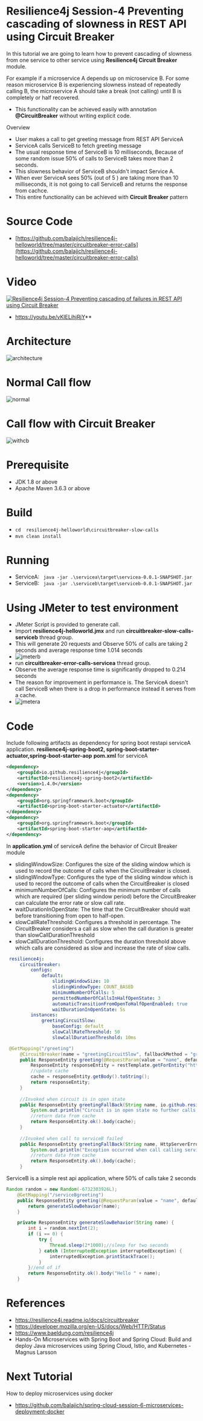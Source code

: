 # Resilience4j Session-4  Preventing cascading of slowness in REST API using Circuit Breaker 
In  this tutorial we are going to learn how to prevent cascading of slowness from one service to other service using 
**Resilience4j Circuit Breaker** module.

For example if a microservice A depends up on microservice B. For some reason microservice B is experiencing slowness 
instead of repeatedly calling B, the microservice A should take a break (not calling) until B is completely or half recovered.   

- This functionality can be achieved easily with annotation **@CircuitBreaker** without writing explicit code. 

Overview
- User makes a call to get greeting message from  REST API ServiceA
- ServiceA calls ServiceB to fetch greeting message
- The usual response time of ServiceB is 10 milliseconds, Because of some random issue 50% of calls to ServiceB takes more than 2 seconds.
- This slowness behavior of ServiceB shouldn't impact Service A.
- When ever ServiceA sees 50% (out of 5 ) are taking more than 10 milliseconds, it is not going to call ServiceB and returns the response from cachce.
- This entire functionality can be achieved with  **Circuit Breaker** pattern
# Source Code 
- [https://github.com/balajich/resilience4j-helloworld/tree/master/circuitbreaker-error-calls](https://github.com/balajich/resilience4j-helloworld/tree/master/circuitbreaker-error-calls) 
# Video
[![Resilience4j Session-4  Preventing cascading of failures in REST API using Circuit Breaker](https://img.youtube.com/vi/vKIELihjRjY/0.jpg)](https://www.youtube.com/watch?v=vKIELihjRjY)
- https://youtu.be/vKIELihjRjY**
# Architecture
![architecture](architecture.png "architecture")
# Normal Call flow
![normal](normal.png "normal")
# Call flow with Circuit Breaker
![withcb](withcb.png "withcb")
# Prerequisite
- JDK 1.8 or above
- Apache Maven 3.6.3 or above
# Build
- ``` cd  resilience4j-helloworld\circuitbreaker-slow-calls ```
- ``` mvn clean install ```

# Running 
- ServiceA: ```  java -jar .\servicea\target\servicea-0.0.1-SNAPSHOT.jar  ```
- ServiceB: ```  java -jar .\serviceb\target\serviceb-0.0.1-SNAPSHOT.jar  ```

# Using JMeter to test environment
- JMeter Script is provided to generate call.
- Import **resilience4j-helloworld.jmx** and run **circuitbreaker-slow-calls-serviceb** thread group.
- This will generate 20 requests and Observe 50% of calls are taking 2 seconds and average response time 1.014 seconds
- ![jmeterb](jmeterb.png "jmeterb")
- run **circuitbreaker-error-calls-servicea** thread group.
- Observe the average response time is significantly dropped to 0.214 seconds
- The reason for improvement in performance is. The ServiceA doesn't call ServiceB when there is a drop in performance instead
it serves from a cache. 
- ![jmetera](jmetera.png "jmetera")

# Code
Include following artifacts as dependency for spring boot restapi serviceA application. **resilience4j-spring-boot2,
spring-boot-starter-actuator,spring-boot-starter-aop**
**pom.xml** for serviceA
```xml
<dependency>
    <groupId>io.github.resilience4j</groupId>
    <artifactId>resilience4j-spring-boot2</artifactId>
    <version>1.4.0</version>
</dependency>
<dependency>
    <groupId>org.springframework.boot</groupId>
    <artifactId>spring-boot-starter-actuator</artifactId>
</dependency>
<dependency>
    <groupId>org.springframework.boot</groupId>
    <artifactId>spring-boot-starter-aop</artifactId>
</dependency>
```
In **application.yml** of serviceA define the behavior of Circuit Breaker module
- slidingWindowSize: Configures the size of the sliding window which is used to record the outcome of calls when the CircuitBreaker is closed.
- slidingWindowType: Configures the type of the sliding window which is used to record the outcome of calls when the CircuitBreaker is closed
- minimumNumberOfCalls: Configures the minimum number of calls which are required (per sliding window period) before the CircuitBreaker can calculate the error rate or slow call rate.
- waitDurationInOpenState: The time that the CircuitBreaker should wait before transitioning from open to half-open.
- slowCallRateThreshold: Configures a threshold in percentage. The CircuitBreaker considers a call as slow when the call duration is greater than slowCallDurationThreshold
- slowCallDurationThreshold: Configures the duration threshold above which calls are considered as slow and increase the rate of slow calls.
```yaml
 resilience4j:
     circuitbreaker:
         configs:
             default:
                 slidingWindowSize: 10
                 slidingWindowType: COUNT_BASED
                 minimumNumberOfCalls: 5
                 permittedNumberOfCallsInHalfOpenState: 3
                 automaticTransitionFromOpenToHalfOpenEnabled: true
                 waitDurationInOpenState: 5s
         instances:
             greetingCircuitSlow:
                 baseConfig: default
                 slowCallRateThreshold: 50
                 slowCallDurationThreshold: 10ms
```
```java
 @GetMapping("/greeting")
     @CircuitBreaker(name = "greetingCircuitSlow", fallbackMethod = "greetingFallBack")
     public ResponseEntity greeting(@RequestParam(value = "name", defaultValue = "World") String name) {
         ResponseEntity responseEntity = restTemplate.getForEntity("http://localhost:9090/serviceBgreeting?name=" + name, String.class);
         //update cache
         cache = responseEntity.getBody().toString();
         return responseEntity;
     }
 
     //Invoked when circuit is in open state
     public ResponseEntity greetingFallBack(String name, io.github.resilience4j.circuitbreaker.CallNotPermittedException ex) {
         System.out.println("Circuit is in open state no further calls are accepted");
         //return data from cache
         return ResponseEntity.ok().body(cache);
     }
 
     //Invoked when call to serviceB failed
     public ResponseEntity greetingFallBack(String name, HttpServerErrorException ex) {
         System.out.println("Exception occurred when call calling service B");
         //return data from cache
         return ResponseEntity.ok().body(cache);
     }
```
ServiceB is a simple rest api application, where 50% of calls take 2 seconds
```java
Random random = new Random(-6732303926L);
    @GetMapping("/serviceBgreeting")
    public ResponseEntity greeting(@RequestParam(value = "name", defaultValue = "serviceB") String name) {
        return generateSlowBehavior(name);
    }

    private ResponseEntity generateSlowBehavior(String name) {
        int i = random.nextInt(2);
        if (i == 0) {
            try {
                Thread.sleep(2*1000);//sleep for two seconds
            } catch (InterruptedException interruptedException) {
                interruptedException.printStackTrace();
            }
        }//end of if
        return ResponseEntity.ok().body("Hello " + name);
    }
```

# References
- https://resilience4j.readme.io/docs/circuitbreaker
- https://developer.mozilla.org/en-US/docs/Web/HTTP/Status
- https://www.baeldung.com/resilience4j
- Hands-On Microservices with Spring Boot and Spring Cloud: Build and deploy Java microservices 
using Spring Cloud, Istio, and Kubernetes -Magnus Larsson
# Next Tutorial
How to deploy microservices using docker
- https://github.com/balajich/spring-cloud-session-6-microservices-deployment-docker